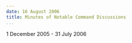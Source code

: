 ```yaml
---
date: 16 August 2006
title: Minutes of Notable Command Discussions
...
```


1 December 2005 - 31 July 2006
